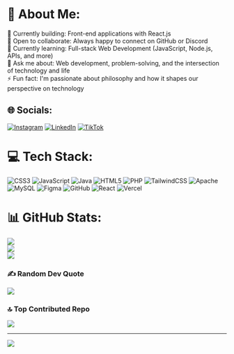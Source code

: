 # 💫 About Me:
🔭 Currently building: Front-end applications with React.js<br>🤝 Open to collaborate: Always happy to connect on GitHub or Discord<br>🌱 Currently learning: Full-stack Web Development (JavaScript, Node.js, APIs, and more)<br>💬 Ask me about: Web development, problem-solving, and the intersection of technology and life<br>⚡ Fun fact: I'm passionate about philosophy and how it shapes our perspective on technology


## 🌐 Socials:
[![Instagram](https://img.shields.io/badge/Instagram-%23E4405F.svg?logo=Instagram&logoColor=white)](https://instagram.com/arthur_level0) [![LinkedIn](https://img.shields.io/badge/LinkedIn-%230077B5.svg?logo=linkedin&logoColor=white)](https://linkedin.com/in/rasyid-amrul-fathony) [![TikTok](https://img.shields.io/badge/TikTok-%23000000.svg?logo=TikTok&logoColor=white)](https://tiktok.com/@king_arthurpendragon) 

# 💻 Tech Stack:
![CSS3](https://img.shields.io/badge/css3-%231572B6.svg?style=for-the-badge&logo=css3&logoColor=white) ![JavaScript](https://img.shields.io/badge/javascript-%23323330.svg?style=for-the-badge&logo=javascript&logoColor=%23F7DF1E) ![Java](https://img.shields.io/badge/java-%23ED8B00.svg?style=for-the-badge&logo=openjdk&logoColor=white) ![HTML5](https://img.shields.io/badge/html5-%23E34F26.svg?style=for-the-badge&logo=html5&logoColor=white) ![PHP](https://img.shields.io/badge/php-%23777BB4.svg?style=for-the-badge&logo=php&logoColor=white) ![TailwindCSS](https://img.shields.io/badge/tailwindcss-%2338B2AC.svg?style=for-the-badge&logo=tailwind-css&logoColor=white) ![Apache](https://img.shields.io/badge/apache-%23D42029.svg?style=for-the-badge&logo=apache&logoColor=white) ![MySQL](https://img.shields.io/badge/mysql-4479A1.svg?style=for-the-badge&logo=mysql&logoColor=white) ![Figma](https://img.shields.io/badge/figma-%23F24E1E.svg?style=for-the-badge&logo=figma&logoColor=white) ![GitHub](https://img.shields.io/badge/github-%23121011.svg?style=for-the-badge&logo=github&logoColor=white) ![React](https://img.shields.io/badge/react-%2320232a.svg?style=for-the-badge&logo=react&logoColor=%2361DAFB) ![Vercel](https://img.shields.io/badge/vercel-%23000000.svg?style=for-the-badge&logo=vercel&logoColor=white)
# 📊 GitHub Stats:
![](https://github-readme-stats.vercel.app/api?username=RasyidAf&theme=react&hide_border=true&include_all_commits=true&count_private=false)<br/>
![](https://github-readme-streak-stats.herokuapp.com/?user=RasyidAf&theme=react&hide_border=true)<br/>
![](https://github-readme-stats.vercel.app/api/top-langs/?username=RasyidAf&theme=react&hide_border=true&include_all_commits=true&count_private=false&layout=compact)

### ✍️ Random Dev Quote
![](https://quotes-github-readme.vercel.app/api?type=horizontal&theme=tokyonight)

### 🔝 Top Contributed Repo
![](https://github-contributor-stats.vercel.app/api?username=RasyidAf&limit=5&theme=dark&combine_all_yearly_contributions=true)

---
[![](https://visitcount.itsvg.in/api?id=RasyidAf&icon=2&color=6)](https://visitcount.itsvg.in)

<!-- Proudly created with GPRM ( https://gprm.itsvg.in ) -->
